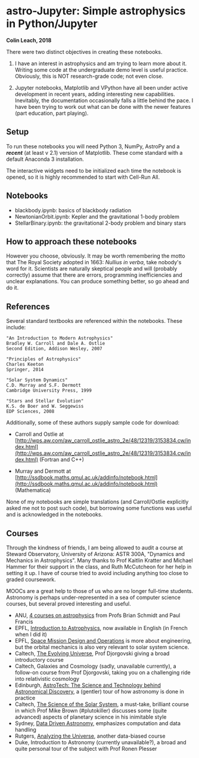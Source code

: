 # astro-Jupyter: Simple astrophysics in Python/Jupyter

**Colin Leach, 2018**

There were two distinct objectives in creating these notebooks.

1. I have an interest in astrophysics and am trying to learn more about it. Writing some code at the undergraduate demo level is useful practice. Obviously, this is NOT research-grade code; not even close.

2. Jupyter notebooks, Matplotlib and VPython have all been under active development in recent years, adding interesting new capabilities. Inevitably, the documentation occasionally falls a little behind the pace. I have been trying to work out what can be done with the newer features (part education, part playing).

## Setup

To run these notebooks you will need Python 3, NumPy, AstroPy and a ***recent*** (at least v 2.1) version of Matplotlib. These come standard with a default Anaconda 3 installation.

The interactive widgets need to be initialized each time the notebook is opened, so it is highly recommended to start with Cell-Run All.

## Notebooks

- blackbody.ipynb: basics of blackbody radiation
- NewtonianOrbit.ipynb: Kepler and the gravitational 1-body problem
- StellarBinary.ipynb: the gravitational 2-body problem and binary stars

## How to approach these notebooks

However you choose, obviously. It may be worth remembering the motto that The Royal Society adopted in 1663: *Nullius in verba*, take nobody's word for it. Scientists are naturally skeptical people and will (probably correctly) assume that there are errors, programming inefficiencies and unclear explanations. You can produce something better, so go ahead and do it.

## References

Several standard textbooks are referenced within the notebooks. These include:

```
"An Introduction to Modern Astrophysics"
Bradley W. Carroll and Dale A. Ostlie
Second Edition, Addison Wesley, 2007

"Principles of Astrophysics"
Charles Keeton
Springer, 2014

"Solar System Dynamics"
C.D. Murray and S.F. Dermott
Cambridge University Press, 1999

"Stars and Stellar Evolution"
K.S. de Boer and W. Seggewiss
EDP Sciences, 2008
```

Additionally, some of these authors supply sample code for download:

- Carroll and Ostlie at [http://wps.aw.com/aw_carroll_ostlie_astro_2e/48/12319/3153834.cw/index.html](http://wps.aw.com/aw_carroll_ostlie_astro_2e/48/12319/3153834.cw/index.html) (Fortran and C++)

- Murray and Dermott at [http://ssdbook.maths.qmul.ac.uk/addinfo/notebook.html](http://ssdbook.maths.qmul.ac.uk/addinfo/notebook.html) (Mathematica)

None of my notebooks are simple translations (and Carroll/Ostlie explicitly asked me not to post such code), but borrowing some functions was useful and is acknowledged in the notebooks.

## Courses

Through the kindness of friends, I am being allowed to audit a course at Steward Observatory, University of Arizona: ASTR 300A, "Dynamics and Mechanics in Astrophysics". Many thanks to Prof Kaitlin Kratter and Michael Hammer for their support in the class, and Ruth McCutcheon for her help in setting it up. I have of course tried to avoid including anything too close to graded coursework.

MOOCs are a great help to those of us who are no longer full-time students. Astronomy is perhaps under-represented in a sea of computer science courses, but several proved interesting and useful.

- ANU, [4 courses on astrophysics](https://www.edx.org/xseries/astrophysics) from Profs Brian Schmidt and Paul Francis
- EPFL, [Introduction to Astrophysics](https://www.edx.org/course/introduction-astrophysics-epflx-phys-209-enx), now available in English (in French when I did it)
- EPFL, [Space Mission Design and Operations](https://www.edx.org/course/space-mission-design-and-operations-0) is more about engineering, but the orbital mechanics is also very relevant to solar system science.
- Caltech, [The Evolving Universe](https://www.coursera.org/learn/evolvinguniverse), Prof Djorgovski giving a broad introductory course
- Caltech, Galaxies and Cosmology (sadly, unavailable currently), a follow-on course from Prof Djorgovski, taking you on a challenging ride into relativistic cosmology
- Edinburgh, [AstroTech: The Science and Technology behind Astronomical Discovery](https://www.coursera.org/learn/astronomy-technology), a (gentler) tour of how astronomy is done in practice
- Caltech, [The Science of the Solar System](https://www.coursera.org/learn/solar-system), a must-take, brilliant course in which Prof Mike Brown (#plutokiller) discusses some (quite advanced) aspects of planetary science in his inimitable style
- Sydney, [Data Driven Astronomy](https://www.coursera.org/learn/data-driven-astronomy), emphasizes computation and data handling
- Rutgers, [Analyzing the Universe](https://www.coursera.org/learn/analyze), another data-biased course
- Duke, Introduction to Astronomy (currently unavailable?), a broad and quite personal tour of the subject with Prof Ronen Plesser



